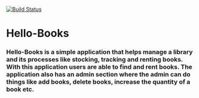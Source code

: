[![Build Status](https://travis-ci.org/nosisky/Hello-Books.svg?branch=master)](https://travis-ci.org/nosisky/Hello-Books)
# Hello-Books 
### Hello-Books is a simple application that helps manage a library and its processes like stocking, tracking and renting books. With this application users are able to find and rent books. The application also has an admin section where the admin can do things like add books, delete books, increase the quantity of a book etc.

